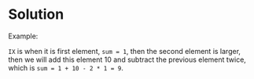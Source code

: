 # Solution
Example:

`IX` is when it is first element, `sum = 1`, then the second element is larger, then we will add this element 10 and subtract the previous element twice, which is `sum = 1 + 10 - 2 * 1 = 9`.
